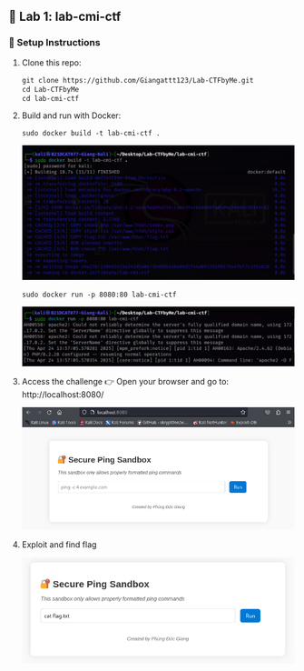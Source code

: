 ## 🚩 Lab 1: lab-cmi-ctf

### 🚀 Setup Instructions

1.  Clone this repo:

    ```
    git clone https://github.com/Giangattt123/Lab-CTFbyMe.git
    cd Lab-CTFbyMe
    cd lab-cmi-ctf
    ```

2.  Build and run with Docker:

    ```
    sudo docker build -t lab-cmi-ctf .
    ```

    ![image-1](https://github.com/Giangattt123/Lab-CTFbyMe/blob/master/images/image-1.png?raw=true)

    ```
    sudo docker run -p 8080:80 lab-cmi-ctf
    ```

    ![image-2](https://github.com/Giangattt123/Lab-CTFbyMe/blob/master/images/image-2.png?raw=true)

3.  Access the challenge 👉 Open your browser and go to:
    http://localhost:8080/

    ![image-3](https://github.com/Giangattt123/Lab-CTFbyMe/blob/master/images/image-3.png?raw=true)

4.  Exploit and find flag

    ![image-4](https://github.com/Giangattt123/Lab-CTFbyMe/blob/master/images/image-4.png?raw=true)
